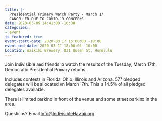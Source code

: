 ```yaml
---
title: |-
  Presidential Primary Watch Party - March 17
  CANCELLED DUE TO COVID-19 CONCERNS
date: 2020-03-09 14:41:00 -10:00
categories:
- event
is featured: true
event-start-date: 2020-03-17 15:00:00 -10:00
event-end-date: 2020-03-17 18:00:00 -10:00
Location: Waikiki Brewery, 831 Queen St, Honolulu
---
```


Join Indivisible and friends to watch the results of the Tuesday, March 17th, Democratic Presidential Primary returns.

Includes contests in Florida, Ohio, Illinois and Arizona. 577 pledged delegates will be allocated on March 17th. This is 14.5% of all pledged delegates available.

There is limited parking in front of the venue and some street parking in the area.

Questions? Email Info@IndivisibleHawaii.org